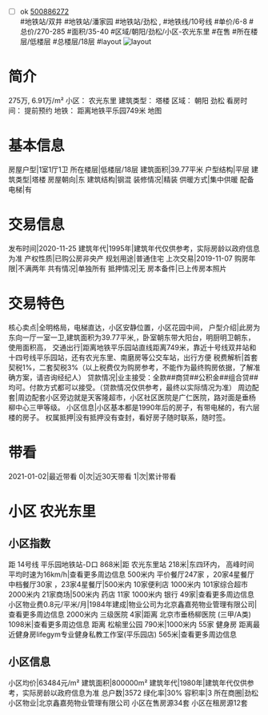- [ ] ok [500886272](https://bj.5i5j.com/ershoufang/500886272.html)  
 #地铁站/双井 #地铁站/潘家园 #地铁站/劲松 ,  #地铁线/10号线
#单价/6-8 #总价/270-285 #面积/35-40   #区域/朝阳/劲松/小区-农光东里 #在售 #所在楼层/低楼层 #总楼层/18层 #layout 
![layout](http://image2a.5i5j.com/scm/HOUSE_CUSTOMER/da558911e5b04927b3eb47b445938d18.jpg_P5.jpg) 
# 简介 
 275万,  6.91万/m² 
小区： 农光东里
建筑类型： 塔楼
区域： 朝阳 劲松
看房时间： 提前预约
地铁： 距离地铁平乐园749米 地图
# 基本信息 
 房屋户型|1室1厅1卫
所在楼层|低楼层/18层
建筑面积|39.77平米
户型结构|平层
建筑类型|塔楼
房屋朝向|东
建筑结构|钢混
装修情况|精装
供暖方式|集中供暖
配备电梯|有
# 交易信息 
 发布时间|2020-11-25
建筑年代|1995年|建筑年代仅供参考，实际房龄以政府信息为准
产权性质|已购公房非央产
规划用途|普通住宅
上次交易|2019-11-07
购房年限|不满两年
共有情况|单独所有
抵押情况|无
房本备件|已上传房本照片
# 交易特色 
 核心卖点|全明格局，电梯直达，小区安静位置，小区花园中间，
户型介绍|此房为东向一厅一室一卫,建筑面积为39.77平米,，卧室朝东带大阳台，明厨明卫朝东，使用面积高，
交通出行|距离地铁平乐园站直线距离749米，靠近十号线双井站和十四号线平乐园站，还有农光东里、南磨房等公交车站，出行方便
税费解析|首套契税1%，二套契税3%（以上税费仅为购房参考，不能作为最终购房依据，了解准确方案，请咨询经纪人）
贷款情况|业主接受：全款##商贷##公积金##组合贷##均可。付款方式都可以接受。（贷款情况仅供参考，最终以实际情况为准）
周边配套|周边配套小区旁边就是天客隆超市，小区社区医院是广仁医院，路对面是垂杨柳中心三甲等级。
小区信息|小区基本都是1990年后的房子，有带电梯的，有六层楼的房子。
权属抵押|没有抵押没有查封，看好房子随时联系，随时签。
# 带看 
 2021-01-02|最近带看	 0|次|近30天带看	 1|次|累计带看
# 小区 农光东里
## 小区指数 
 距 14号线 平乐园地铁站-D口 868米|距 农光东里站 218米|东四环内， 高峰时间平均时速为16km/h|查看更多周边信息
500米内 平价餐厅247家 ，20家4星餐厅
中档餐厅30家 ，23家4星餐厅|500米内 10家便利店
1000米内 101家综合超市
2000米内 21家商场|500米内 药店 11家
1000米内 银行 49家|查看更多周边信息
小区物业费0.8元/平米/月|1984年建成|物业公司为北京鑫嘉苑物业管理有限公司|查看更多周边信息
2000米内 三级医院 4家|距离 北京市垂杨柳医院 (三甲/A类) 1098米|查看更多周边信息
距离 松榆里公园 790米|1000米内 55家 健身房
距离最近健身房lifegym专业健身私教工作室(平乐园店) 565米|查看更多周边信息
## 小区信息 
 小区均价|63484元/m²
建筑面积|800000m²
建筑年代|1980年|建筑年代仅供参考，实际房龄以政府信息为准
总户数|3572
绿化率|30%
容积率|3
所在商圈|劲松
小区物业|北京鑫嘉苑物业管理有限公司
小区在售房源34套
小区在租房源12套
